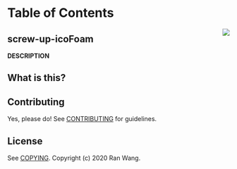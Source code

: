 # Table of Contents

<img src="images/screw-up-icoFoam.png" align="right">

## screw-up-icoFoam

__DESCRIPTION__

## What is this?


## Contributing

Yes, please do! See [CONTRIBUTING][] for guidelines.

## License

See [COPYING][]. Copyright (c) 2020 Ran Wang.


[CONTRIBUTING]: ./CONTRIBUTING.md
[COPYING]: ./COPYING
